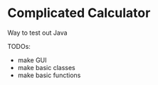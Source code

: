 # Complicated Calculator
 Way to test out Java

TODOs:
- make GUI
- make basic classes
- make basic functions